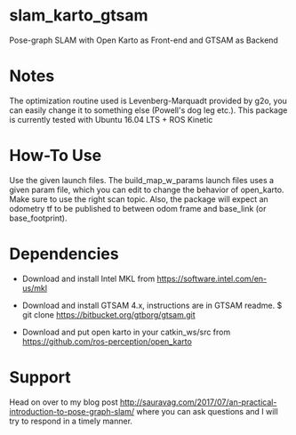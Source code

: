 # slam_karto_gtsam
Pose-graph SLAM with Open Karto as Front-end and GTSAM as Backend

# Notes

The optimization routine used is Levenberg-Marquadt provided by g2o, you can easily change it to something else (Powell's dog leg etc.). This package is currently tested with Ubuntu 16.04 LTS + ROS Kinetic

# How-To Use

Use the given launch files. The build_map_w_params launch files uses a given param file, which you can edit to change the behavior of open_karto. Make sure to use the right scan topic. Also, the package will expect an odometry tf to be published to between odom frame and base_link (or base_footprint).

# Dependencies

* Download and install Intel MKL from  https://software.intel.com/en-us/mkl

* Download and install GTSAM 4.x, instructions are in GTSAM readme. $ git clone https://bitbucket.org/gtborg/gtsam.git

* Download and put open karto in your catkin_ws/src from https://github.com/ros-perception/open_karto

# Support

Head on over to my blog post http://sauravag.com/2017/07/an-practical-introduction-to-pose-graph-slam/ where you can ask questions and I will try to respond in a timely manner.